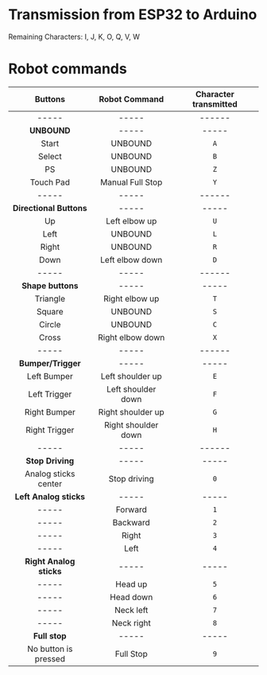 # Transmission from ESP32 to Arduino
Remaining Characters:
I, J, K, O, Q, V, W
# Robot commands
| **Buttons** | **Robot Command** | **Character transmitted** |
|     :---:     |       :---:       |   :---:    |
| ----- | ----- | ------ |
| **UNBOUND** | ----- | ----- |
| Start | UNBOUND | `A` |
| Select | UNBOUND | `B` |
| PS | UNBOUND | `Z` |
| Touch Pad | Manual Full Stop | `Y` |
| ----- | ----- | ------ |
| **Directional Buttons** | ----- | ----- |
| Up | Left elbow up | `U` |
| Left | UNBOUND | `L` |
| Right | UNBOUND | `R` |
| Down | Left elbow down | `D` |
| ----- | ----- | ------ |
| **Shape buttons** | ----- | ----- |
| Triangle | Right elbow up | `T` |
| Square | UNBOUND | `S` |
| Circle | UNBOUND | `C` |
| Cross | Right elbow down | `X` |
| ----- | ----- | ------ |
| **Bumper/Trigger** | ----- | ----- |
| Left Bumper | Left shoulder up | `E` |
| Left Trigger | Left shoulder down | `F` |
| Right Bumper | Right shoulder up | `G` |
| Right Trigger | Right shoulder down | `H` |
| ----- | ----- | ------ |
| **Stop Driving** | ----- | ----- |
| Analog sticks center | Stop driving | `0` |
| **Left Analog sticks** | ----- | ----- |
| ----- | Forward | `1` |
| ----- | Backward | `2` |
| ----- | Right | `3` |
| ----- | Left | `4` |
| **Right Analog sticks** | ----- | ----- |
| ----- | Head up | `5` |
| ----- | Head down | `6` |
| ----- | Neck left | `7` |
| ----- | Neck right | `8` |
| **Full stop** | ----- | ----- |
| No button is pressed | Full Stop | `9` |